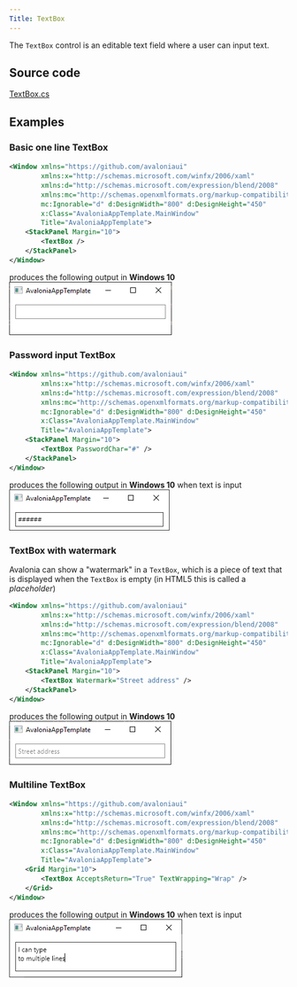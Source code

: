 ```yaml
---
Title: TextBox
---
```

The `TextBox` control is an editable text field where a user can input text.

## Source code
[TextBox.cs](https://github.com/AvaloniaUI/Avalonia/blob/master/src/Avalonia.Controls/TextBox.cs)

## Examples

### Basic one line TextBox

```xml
<Window xmlns="https://github.com/avaloniaui"
        xmlns:x="http://schemas.microsoft.com/winfx/2006/xaml"
        xmlns:d="http://schemas.microsoft.com/expression/blend/2008"
        xmlns:mc="http://schemas.openxmlformats.org/markup-compatibility/2006"
        mc:Ignorable="d" d:DesignWidth="800" d:DesignHeight="450"
        x:Class="AvaloniaAppTemplate.MainWindow"
        Title="AvaloniaAppTemplate">
	<StackPanel Margin="10">
		<TextBox />
	</StackPanel>
</Window>
```
produces the following output in **Windows 10**  
![Basic TextBox](images/textbox_basic.png)

### Password input TextBox

```xml
<Window xmlns="https://github.com/avaloniaui"
        xmlns:x="http://schemas.microsoft.com/winfx/2006/xaml"
        xmlns:d="http://schemas.microsoft.com/expression/blend/2008"
        xmlns:mc="http://schemas.openxmlformats.org/markup-compatibility/2006"
        mc:Ignorable="d" d:DesignWidth="800" d:DesignHeight="450"
        x:Class="AvaloniaAppTemplate.MainWindow"
        Title="AvaloniaAppTemplate">
	<StackPanel Margin="10">
		<TextBox PasswordChar="#" />
	</StackPanel>
</Window>
```
produces the following output in **Windows 10** when text is input  
![Password TextBox](images/textbox_password.png)

### TextBox with watermark

Avalonia can show a "watermark" in a `TextBox`, which is a piece of text that is displayed when the `TextBox` is empty (in HTML5 this is called a *placeholder*)

```xml
<Window xmlns="https://github.com/avaloniaui"
        xmlns:x="http://schemas.microsoft.com/winfx/2006/xaml"
        xmlns:d="http://schemas.microsoft.com/expression/blend/2008"
        xmlns:mc="http://schemas.openxmlformats.org/markup-compatibility/2006"
        mc:Ignorable="d" d:DesignWidth="800" d:DesignHeight="450"
        x:Class="AvaloniaAppTemplate.MainWindow"
        Title="AvaloniaAppTemplate">
	<StackPanel Margin="10">
		<TextBox Watermark="Street address" />
	</StackPanel>
</Window>
```
produces the following output in **Windows 10**   
![Watermark TextBox](images/textbox_watermark.png)

### Multiline TextBox

```xml
<Window xmlns="https://github.com/avaloniaui"
        xmlns:x="http://schemas.microsoft.com/winfx/2006/xaml"
        xmlns:d="http://schemas.microsoft.com/expression/blend/2008"
        xmlns:mc="http://schemas.openxmlformats.org/markup-compatibility/2006"
        mc:Ignorable="d" d:DesignWidth="800" d:DesignHeight="450"
        x:Class="AvaloniaAppTemplate.MainWindow"
        Title="AvaloniaAppTemplate">
	<Grid Margin="10">
		<TextBox AcceptsReturn="True" TextWrapping="Wrap" />
	</Grid>
</Window>
```
produces the following output in **Windows 10** when text is input  
![Multiline TextBox](images/textbox_multiline.png)

